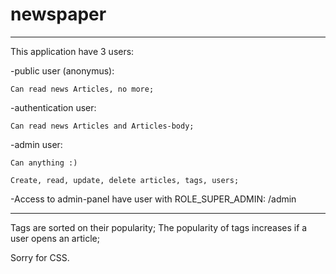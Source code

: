 # newspaper

* * *

This application have 3 users:

   -public user (anonymus):
  
    Can read news Articles, no more;
    
   -authentication user:
  
    Can read news Articles and Articles-body;
    
   -admin user:
  
    Can anything :)
    
    Create, read, update, delete articles, tags, users;
  
   -Access to admin-panel have user with ROLE_SUPER_ADMIN:
    /admin
  
  * * *
    
   Tags are sorted on their popularity;
   The popularity of tags increases if a user opens an article;
  
  Sorry for CSS.
